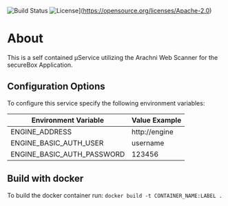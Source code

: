 ![Build Status](https://travis-ci.com/secureCodeBox/scanner-webapplication-arachni.svg?token=2Rsf2E9Bq3FduSxRf6tz&branch=develop)
![License](https://img.shields.io/badge/License-Apache%202.0-blue.svg)](https://opensource.org/licenses/Apache-2.0)

# About

This is a self contained µService utilizing the Arachni Web Scanner for the secureBox Application.

## Configuration Options
To configure this service specify the following environment variables:

| Environment Variable       | Value Example         |
| -------------------------- | --------------------- |
| ENGINE_ADDRESS             | http://engine         |
| ENGINE_BASIC_AUTH_USER     | username              |
| ENGINE_BASIC_AUTH_PASSWORD | 123456                |

## Build with docker

To build the docker container run: `docker build -t CONTAINER_NAME:LABEL .`
